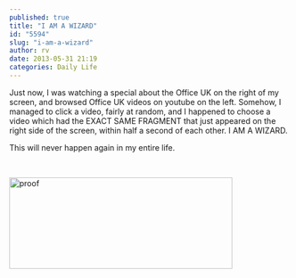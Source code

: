 ```yaml
---
published: true
title: "I AM A WIZARD"
id: "5594"
slug: "i-am-a-wizard"
author: rv
date: 2013-05-31 21:19
categories: Daily Life
---
```

Just now, I was watching a special about the Office UK on the right of my screen, and browsed Office UK videos on youtube on the left. Somehow, I managed to click a video, fairly at random, and I happened to choose a video which had the EXACT SAME FRAGMENT that just appeared on the right side of the screen, within half a second of each other. I AM A WIZARD.

This will never happen again in my entire life.

&nbsp;

<a href="https://s3.amazonaws.com/cfwblog/uploads/2013/05/proof.jpg"><img class="aligncenter size-medium wp-image-5596" alt="proof" src="https://s3.amazonaws.com/cfwblog/uploads/2013/05/proof-400x164.jpg" width="400" height="164" /></a>